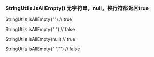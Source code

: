 
### StringUtils.isAllEmpty() 无字符串，null，换行符都返回true

StringUtils.isAllEmpty("")   // true

StringUtils.isAllEmpty(" ")  // false

StringUtils.isAllEmpty(null) // true

StringUtils.isAllEmpty(" ","") // false


